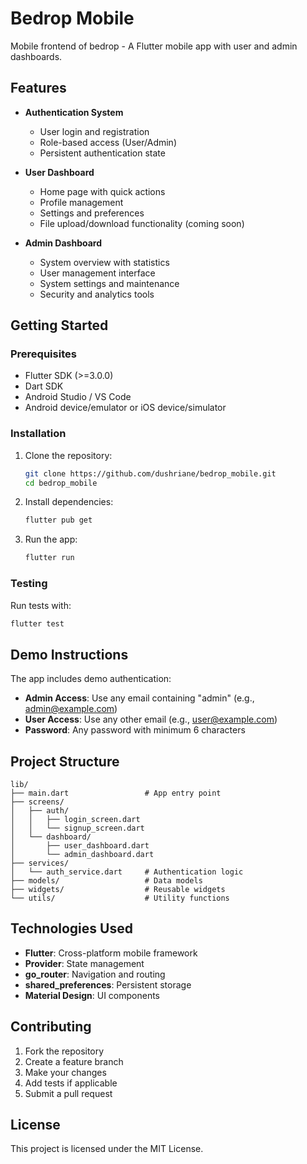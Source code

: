 # Bedrop Mobile

Mobile frontend of bedrop - A Flutter mobile app with user and admin dashboards.

## Features

- **Authentication System**
  - User login and registration
  - Role-based access (User/Admin)
  - Persistent authentication state

- **User Dashboard**
  - Home page with quick actions
  - Profile management
  - Settings and preferences
  - File upload/download functionality (coming soon)

- **Admin Dashboard**
  - System overview with statistics
  - User management interface
  - System settings and maintenance
  - Security and analytics tools

## Getting Started

### Prerequisites

- Flutter SDK (>=3.0.0)
- Dart SDK
- Android Studio / VS Code
- Android device/emulator or iOS device/simulator

### Installation

1. Clone the repository:
   ```bash
   git clone https://github.com/dushriane/bedrop_mobile.git
   cd bedrop_mobile
   ```

2. Install dependencies:
   ```bash
   flutter pub get
   ```

3. Run the app:
   ```bash
   flutter run
   ```

### Testing

Run tests with:
```bash
flutter test
```

## Demo Instructions

The app includes demo authentication:

- **Admin Access**: Use any email containing "admin" (e.g., admin@example.com)
- **User Access**: Use any other email (e.g., user@example.com)
- **Password**: Any password with minimum 6 characters

## Project Structure

```
lib/
├── main.dart                 # App entry point
├── screens/
│   ├── auth/
│   │   ├── login_screen.dart
│   │   └── signup_screen.dart
│   └── dashboard/
│       ├── user_dashboard.dart
│       └── admin_dashboard.dart
├── services/
│   └── auth_service.dart     # Authentication logic
├── models/                   # Data models
├── widgets/                  # Reusable widgets
└── utils/                    # Utility functions
```

## Technologies Used

- **Flutter**: Cross-platform mobile framework
- **Provider**: State management
- **go_router**: Navigation and routing
- **shared_preferences**: Persistent storage
- **Material Design**: UI components

## Contributing

1. Fork the repository
2. Create a feature branch
3. Make your changes
4. Add tests if applicable
5. Submit a pull request

## License

This project is licensed under the MIT License.
